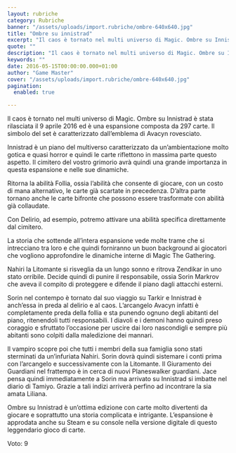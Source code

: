 ```yaml
---
layout: rubriche
category: Rubriche
banner: "/assets/uploads/import.rubriche/ombre-640x640.jpg"
title: "Ombre su innistrad"
excerpt: "Il caos è tornato nel multi universo di Magic. Ombre su Innistrad è stata rilasciata il 9 aprile 2016 ed è una espansione composta da 297 carte. Il simbolo del set è caratterizzato dall’emblema di Avacyn rovesciato. Innistrad è un piano del multiverso caratterizzato da un’ambientazione molto gotica e quasi horror e quindi le carte [&hellip"
quote: ""
description: "Il caos è tornato nel multi universo di Magic. Ombre su Innistrad è stata rilasciata il 9 aprile 2016 ed è una espansione composta da 297 carte. Il simbolo del set è caratterizzato dall’emblema di Avacyn rovesciato. Innistrad è un piano del multiverso caratterizzato da un’ambientazione molto gotica e quasi horror e quindi le carte [&hellip"
keywords: ""
date: 2016-05-15T00:00:00.000+01:00
author: "Game Master"
cover: "/assets/uploads/import.rubriche/ombre-640x640.jpg"
pagination:
  enabled: true

---
```


  
Il caos è tornato nel multi universo di Magic. Ombre su Innistrad è stata rilasciata il 9 aprile 2016 ed è una espansione composta da 297 carte. Il simbolo del set è caratterizzato dall’emblema di Avacyn rovesciato.

Innistrad è un piano del multiverso caratterizzato da un’ambientazione molto gotica e quasi horror e quindi le carte riflettono in massima parte questo aspetto. Il cimitero del vostro grimorio avrà quindi una grande importanza in questa espansione e nelle sue dinamiche.

Ritorna la abilità Follia, ossia l’abilità che consente di giocare, con un costo di mana alternativo, le carte già scartate in precedenza. D’altra parte tornano anche le carte bifronte che possono essere trasformate con abilità già collaudate.

Con Delirio, ad esempio, potremo attivare una abilità specifica direttamente dal cimitero.

La storia che sottende all’intera espansione vede molte trame che si intrecciano tra loro e che quindi forniranno un buon background ai giocatori che vogliono approfondire le dinamiche interne di Magic The Gathering.

Nahiri la Litomante si risveglia da un lungo sonno e ritrova Zendikar in uno stato orribile. Decide quindi di punire il responsabile, ossia Sorin Markrov che aveva il compito di proteggere e difende il piano dagli attacchi esterni.

Sorin nel contempo è tornato dal suo viaggio su Tarkir e Innistrad è anch’essa in preda al delirio e al caos. L’arcangelo Avacyn infatti è completamente preda della follia e sta punendo ognuno degli abitanti del piano, ritenendoli tutti responsabili. I diavoli e i demoni hanno quindi preso coraggio e sfruttato l’occasione per uscire dai loro nascondigli e sempre più abitanti sono colpiti dalla maledizione dei mannari.

Il vampiro scopre poi che tutti i membri della sua famiglia sono stati sterminati da un’infuriata Nahiri. Sorin dovrà quindi sistemare i conti prima con l’arcangelo e successivamente con la Litomante. Il Giuramento dei Guardiani nel frattempo è in cerca di nuovi Planeswalker guardiani. Jace pensa quindi immediatamente a Sorin ma arrivato su Innistrad si imbatte nel diario di Tamiyo. Grazie a tali indizi arriverà perfino ad incontrare la sia amata Liliana.

Ombre su Innistrad è un’ottima edizione con carte molto divertenti da giocare e soprattutto una storia complicata e intrigante. L’espansione è approdata anche su Steam e su console nella versione digitale di questo leggendario gioco di carte.

Voto: 9